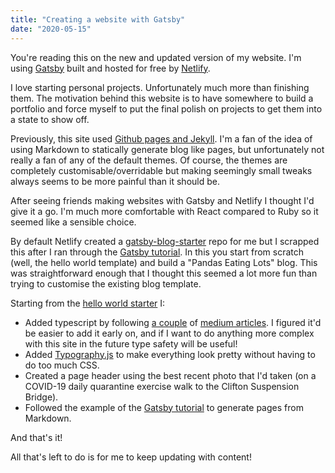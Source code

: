```yaml
---
title: "Creating a website with Gatsby"
date: "2020-05-15"
---
```


You're reading this on the new and updated version of my website. I'm using [Gatsby](https://www.gatsbyjs.org/) built and hosted for free by [Netlify](https://www.netlify.com/).

I love starting personal projects. Unfortunately much more than finishing them. The motivation behind this website is to have somewhere to build a portfolio and force myself to put the final polish on projects to get them into a state to show off.

Previously, this site used [Github pages and Jekyll](https://help.github.com/en/github/working-with-github-pages/about-github-pages-and-jekyll). I'm a fan of the idea of using Markdown to statically generate blog like pages, but unfortunately not really a fan of any of the default themes. Of course, the themes are completely customisable/overridable but making seemingly small tweaks always seems to be more painful than it should be.

After seeing friends making websites with Gatsby and Netlify I thought I'd give it a go. I'm much more comfortable with React compared to Ruby so it seemed like a sensible choice.

By default Netlify created a [gatsby-blog-starter](https://github.com/gatsbyjs/gatsby-starter-blog) repo for me but I scrapped this after I ran through the [Gatsby tutorial](https://www.gatsbyjs.org/tutorial/). In this you start from scratch (well, the hello world template) and build a "Pandas Eating Lots" blog. This was straightforward enough that I thought this seemed a lot more fun than trying to customise the existing blog template.

Starting from the [hello world starter](https://github.com/gatsbyjs/gatsby-starter-hello-world) I:

- Added typescript by following [a couple](https://medium.com/@whoisryosuke/adding-typescript-to-gatsby-c4a8cdcb0e7e) of [medium articles](https://medium.com/maxime-heckel/getting-started-with-typescript-on-gatsby-8544b47c1d27). I figured it'd be easier to add it early on, and if I want to do anything more complex with this site in the future type safety will be useful!
- Added [Typography.js](https://kyleamathews.github.io/typography.js/) to make everything look pretty without having to do too much CSS.
- Created a page header using the best recent photo that I'd taken (on a COVID-19 daily quarantine exercise walk to the Clifton Suspension Bridge).
- Followed the example of the [Gatsby tutorial](https://www.gatsbyjs.org/tutorial/) to generate pages from Markdown.

And that's it!

All that's left to do is for me to keep updating with content!
